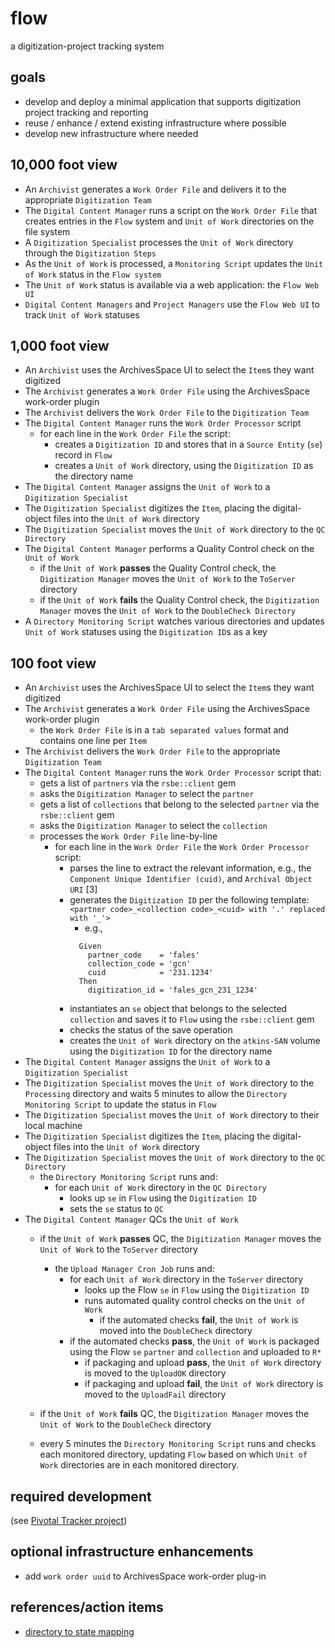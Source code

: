 # flow
a digitization-project tracking system

## goals
* develop and deploy a minimal application that supports digitization project tracking and reporting
* reuse / enhance / extend existing infrastructure where possible
* develop new infrastructure where needed


## 10,000 foot view
* An `Archivist` generates a `Work Order File` and delivers it to the appropriate `Digitization Team`
* The `Digital Content Manager` runs a script on the `Work Order File` that creates entries in the `Flow` system and `Unit of Work` directories on the file system
* A `Digitization Specialist` processes the `Unit of Work` directory through the `Digitization Steps`
* As the `Unit of Work` is processed, a `Monitoring Script` updates the `Unit of Work` status in the `Flow system`
* The `Unit of Work` status is available via a web application: the `Flow Web UI`
* `Digital Content Managers` and `Project Managers` use the `Flow Web UI` to track `Unit of Work` statuses

## 1,000 foot view
* An `Archivist` uses the ArchivesSpace UI to select the `Item`s they want digitized
* The `Archivist` generates a `Work Order File` using the ArchivesSpace work-order plugin
* The `Archivist` delivers the `Work Order File` to the `Digitization Team` 
* The `Digital Content Manager` runs the `Work Order Processor` script
  * for each line in the `Work Order File` the script:
    * creates a `Digitization ID` and stores that in a `Source Entity` (`se`) record in `Flow`
    * creates a `Unit of Work` directory, using the `Digitization ID` as the directory name
* The `Digital Content Manager` assigns the `Unit of Work` to a `Digitization Specialist`
* The `Digitization Specialist` digitizes the `Item`, placing the digital-object files into the `Unit of Work` directory
* The `Digitization Specialist` moves the `Unit of Work` directory to the `QC Directory`
* The `Digital Content Manager` performs a Quality Control check on the `Unit of Work`
  * if the `Unit of Work` **passes** the Quality Control check, the `Digitization Manager` moves the `Unit of Work` to the `ToServer` directory
  * if the `Unit of Work` **fails** the Quality Control check, the `Digitization Manager` moves the `Unit of Work` to the `DoubleCheck Directory` 
* A `Directory Monitoring Script` watches various directories and updates `Unit of Work` statuses using the `Digitization ID`s as a key

## 100 foot view
* An `Archivist` uses the ArchivesSpace UI to select the `Item`s they want digitized
* The `Archivist` generates a `Work Order File` using the ArchivesSpace work-order plugin
  * the `Work Order File` is in a `tab separated values` format and contains one line per `Item`
* The `Archivist` delivers the `Work Order File` to the appropriate `Digitization Team`
* The `Digital Content Manager` runs the `Work Order Processor` script that:
  * gets a list of `partners` via the `rsbe::client` gem
  * asks the `Digitization Manager` to select the `partner`
  * gets a list of `collections` that belong to the selected `partner` via the `rsbe::client` gem
  * asks the `Digitization Manager` to select the `collection`
  * processes the `Work Order File` line-by-line
    * for each line in the `Work Order File` the `Work Order Processor` script:
      * parses the line to extract the relevant information, e.g.,  the `Component Unique Identifier (cuid)`, and `Archival Object URI` [3]
      * generates the `Digitization ID` per the following template: ```<partner code>_<collection code>_<cuid> with '.' replaced with '_'>```
        * e.g.,
	    ```
          Given
            partner_code    = 'fales'
		    collection_code = 'gcn'
		    cuid            = '231.1234'
		  Then
		    digitization_id = 'fales_gcn_231_1234'
	    ```
      * instantiates an `se` object that belongs to the selected `collection` and saves it to `Flow` using the `rsbe::client` gem
      * checks the status of the save operation
      * creates the `Unit of Work` directory on the `atkins-SAN` volume using the `Digitization ID` for the directory name
* The `Digital Content Manager` assigns the `Unit of Work` to a `Digitization Specialist`
* The `Digitization Specialist` moves the `Unit of Work` directory to the `Processing` directory and waits 5 minutes to allow the `Directory Monitoring Script` to update the status in `Flow`
* The `Digitization Specialist` moves the `Unit of Work` directory to their local machine
* The `Digitization Specialist` digitizes the `Item`, placing the digital-object files into the `Unit of Work` directory
* The `Digitization Specialist` moves the `Unit of Work` directory to the `QC Directory`
  * the `Directory Monitoring Script` runs and:
    * for each `Unit of Work` directory in the `QC Directory`
      * looks up `se` in `Flow` using the `Digitization ID` 
      * sets the `se` status to `QC`
* The `Digital Content Manager` QCs the `Unit of Work`
  * if the `Unit of Work` **passes** QC, the `Digitization Manager` moves the `Unit of Work` to the `ToServer` directory
    * the `Upload Manager Cron Job` runs and:
      * for each `Unit of Work` directory in the `ToServer` directory
        * looks up the Flow `se` in `Flow` using the `Digitization ID` 
        * runs automated quality control checks on the `Unit of Work`
          * if the automated checks **fail**, the `Unit of Work` is moved into the `DoubleCheck` directory
	  * if the automated checks **pass**, the `Unit of Work` is packaged using the Flow `se` `partner` and `collection` and uploaded to `R*`
	    * if packaging and upload **pass**, the `Unit of Work` directory is moved to the `UploadOK` directory
	    * if packaging and upload **fail**, the `Unit of Work` directory is moved to the `UploadFail` directory

  * if the `Unit of Work` **fails** QC, the `Digitization Manager` moves the `Unit of Work` to the `DoubleCheck` directory

  * every 5 minutes the `Directory Monitoring Script` runs and checks each monitored directory, updating `Flow` based on which `Unit of Work` directories are in each monitored directory.
  
## required development
(see [Pivotal Tracker project](https://www.pivotaltracker.com/n/projects/1362644))

## optional infrastructure enhancements
* add `work order uuid` to ArchivesSpace work-order plug-in

## references/action items
* [directory to state mapping](DIR-TO-STATE-MAPPING.md)


